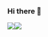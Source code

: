 ### Hi there 👋

<div style="display: flex; flex-direction: row;">
 <img class="img" src="https://github-readme-stats.vercel.app/api?username=RhysDevalckeneer2)](https://github.com/RhysDevalckeneer2/github-readme-stats" />
 <img class="img" src="https://github-readme-stats.vercel.app/api/top-langs/?username=RhysDevalckeneer)](https://github.com/RhysDevalckeneer/github-readme-stats" />
</div>

<!--
**RhysDevalckeneer2/RhysDevalckeneer2** is a ✨ _special_ ✨ repository because its `README.md` (this file) appears on your GitHub profile.

Here are some ideas to get you started:

- 🔭 I’m currently working on ...
- 🌱 I’m currently learning ...
- 👯 I’m looking to collaborate on ...
- 🤔 I’m looking for help with ...
- 💬 Ask me about ...
- 📫 How to reach me: ...
- 😄 Pronouns: ...
- ⚡ Fun fact: ...
-->
